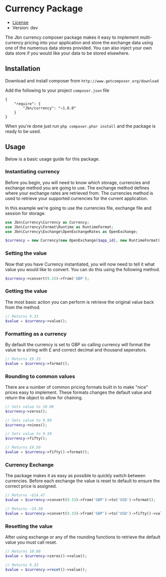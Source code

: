 # Currency Package

-   [License](https://github.com/jbn/currency/master/LICENSE)
-   Version: dev

The Jbn currency composer package makes it easy to implement multi-currency pricing into your application and
store the exchange data using one of the numerous data stores provided. You can also inject your own data store if you
would like your data to be stored elsewhere.

## Installation

Download and install composer from `http://www.getcomposer.org/download`

Add the following to your project `composer.json` file

```
{
    "require": {
        "Jbn/currency": "~1.0.0"
    }
}
```

When you're done just run `php composer.phar install` and the package is ready to be used.

## Usage

Below is a basic usage guide for this package.

### Instantiating currency

Before you begin, you will need to know which storage, currencies and exchange method you are going to use. The exchange method
defines where your exchange rates are retrieved from. The currencies method is used to retrieve your supported currencies
for the current application.

In this example we're going to use the currencies file, exchange file and session for storage.

```php
use Jbn\Currency\Currency as Currency;
use Jbn\Currency\Format\Runtime as RuntimeFormat;
use Jbn\Currency\Exchange\OpenExchangeRates as OpenExchange;

$currency = new Currency(new OpenExchange($app_id), new RuntimeFormat);
```

### Setting the value

Now that you have Currency instantiated, you will now need to tell it what value you would like to convert.
You can do this using the following method.

```php
$currency->convert(9.33)->from('GBP');
```

### Getting the value

The most basic action you can perform is retrieve the original value back from the method.

```php
// Returns 9.33
$value = $currency->value();
```

### Formatting as a currency

By default the currency is set to GBP so calling currency will format the value to a string with £ and correct
decimal and thousand seperators.

```php
// Returns £9.33
$value = $currency->format();
```

### Rounding to common values

There are a number of common pricing formats built in to make "nice" prices easy to implement. These
formats changes the default value and return the object to allow for chaining.

```php
// Sets value to 10.00
$currency->zeros();

// Sets value to 9.99
$currency->nines();

// Sets value to 9.50
$currency->fifty();

// Returns £9.50
$value = $currency->fifty()->format();
```

### Currency Exchange

The package makes it as easy as possible to quickly switch between currencies. Before each exchange the value
is reset to default to ensure the correct price is assigned.

```php
// Returns ~$14.47
$value = $currency->convert(9.33)->from('GBP')->to('USD')->format();

// Returns ~14.50
$value = $currency->convert(9.33)->from('GBP')->to('USD')->fifty()->value();
```

### Resetting the value

After using exchange or any of the rounding functions to retrieve the default value you must call reset.

```php
// Returns 10.00
$value = $currency->zeros()->value();

// Returns 9.33
$value = $currency->reset()->value();
```
